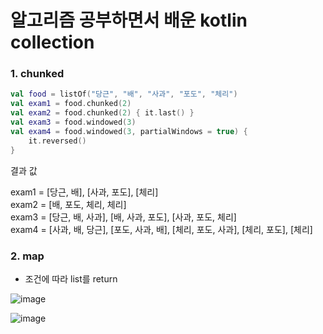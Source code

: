 # 알고리즘 공부하면서 배운 kotlin collection 

### 1. chunked
``` kotlin
val food = listOf("당근", "배", "사과", "포도", "체리")
val exam1 = food.chunked(2)
val exam2 = food.chunked(2) { it.last() }
val exam3 = food.windowed(3)
val exam4 = food.windowed(3, partialWindows = true) {
    it.reversed()
}
```
결과 값

exam1 = [당근, 배], [사과, 포도], [체리]  
exam2 = [배, 포도, 체리, 체리]  
exam3 = [당근, 배, 사과], [배, 사과, 포도], [사과, 포도, 체리]  
exam4 = [사과, 배, 당근], [포도, 사과, 배], [체리, 포도, 사과], [체리, 포도], [체리]  

### 2. map
 - 조건에 따라 list를 return 

![image](https://user-images.githubusercontent.com/54883589/165867233-edc80013-6df1-49fb-9a5a-96a5cc76d84c.png)

![image](https://user-images.githubusercontent.com/54883589/165867292-1f6c2e32-bd76-46f4-a960-e2fbb82476e8.png)
